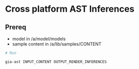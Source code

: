 # Cross platform AST Inferences

## Prereq

* model in /a/model/models
* sample content in /a/lib/samples/CONTENT


```sh
# Run

gia-ast INPUT_CONTENT OUTPUT_RENDER_INFERENCES

```



